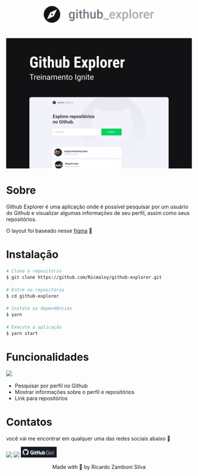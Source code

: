 <div align=center>
  <img src="https://github.com/Ricmaloy/github-explorer/blob/master/public/Logo.png" alt="github-explorer"width="300px">
</div>

#

<img src="https://github.com/Ricmaloy/github-explorer/blob/master/public/Capa.png">

# Sobre

Github Explorer é uma aplicação onde é possível pesquisar por um usuário do Github e visualizar algumas informações de seu perfil, assim como seus repositórios.

O layout foi baseado nesse [figma](https://www.figma.com/file/HOCmxfrElzLpI75LdzFLia/Github-Explorer?node-id=1%3A373) 🚀

# Instalação

```bash
# Clone o repositório
$ git clone https://github.com/Ricmaloy/github-explorer.git

# Entre no repositório
$ cd github-explorer

# Instale as dependências
$ yarn

# Execute a aplicação
$ yarn start
```

# Funcionalidades
![](https://i.imgur.com/xe3KsPa.gif)

* Pesquisar por perfil no Github
* Mostrar informações sobre o perfil e repositórios
* Link para repositórios


# Contatos

 você vai me encontrar em qualquer uma das redes sociais abaixo 🍻

<a href = "mailto: ricardozamboni021@gmail.com"><img src="https://img.shields.io/badge/-Gmail-%23EA4335?style=for-the-badge&logo=gmail&logoColor=white" target="_blank" margin-right="10px"></a>
<a href="https://www.linkedin.com/in/ricardo-zamboni-3906471b3/" target="_blank"><img src="https://img.shields.io/badge/-LinkedIn-%230077B5?style=for-the-badge&logo=linkedin&logoColor=white" target="_blank"></a>
<a href="https://github.com/Ricmaloy" target="_blank"><img src="https://github.com/Alexandrehideki13/Alexandrehideki13/blob/main/GistGithub.jpeg" height=29 target="_blank"></a>

<p align="center">Made with 💜 by Ricardo Zamboni Silva</p>